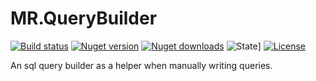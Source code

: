 # MR.QueryBuilder

[![Build status](https://img.shields.io/appveyor/ci/mrahhal/mr-querybuilder/master.svg)](https://ci.appveyor.com/project/mrahhal/mr-querybuilder)
[![Nuget version](https://img.shields.io/nuget/v/MR.QueryBuilder.svg)](https://www.nuget.org/packages/MR.QueryBuilder)
[![Nuget downloads](https://img.shields.io/nuget/dt/MR.QueryBuilder.svg)](https://www.nuget.org/packages/MR.QueryBuilder)
![State](https://img.shields.io/badge/state-dev-yellow.svg)]
[![License](https://img.shields.io/badge/license-MIT-blue.svg)](https://opensource.org/licenses/MIT)

An sql query builder as a helper when manually writing queries.
